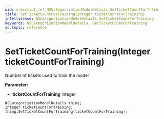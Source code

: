 ```yaml
---
uid: crmscript_ref_NSCategorizationModelDetails_SetTicketCountForTraining
title: SetTicketCountForTraining(Integer ticketCountForTraining)
intellisense: NSCategorizationModelDetails.SetTicketCountForTraining
keywords: NSCategorizationModelDetails, GetTicketCountForTraining
so.topic: reference
---
```


# SetTicketCountForTraining(Integer ticketCountForTraining)

Number of tickets used to train the model

**Parameter:** 
* **ticketCountForTraining** Integer

```crmscript
NSCategorizationModelDetails thing;
Integer ticketCountForTraining;
thing.SetTicketCountForTraining(ticketCountForTraining);
```

